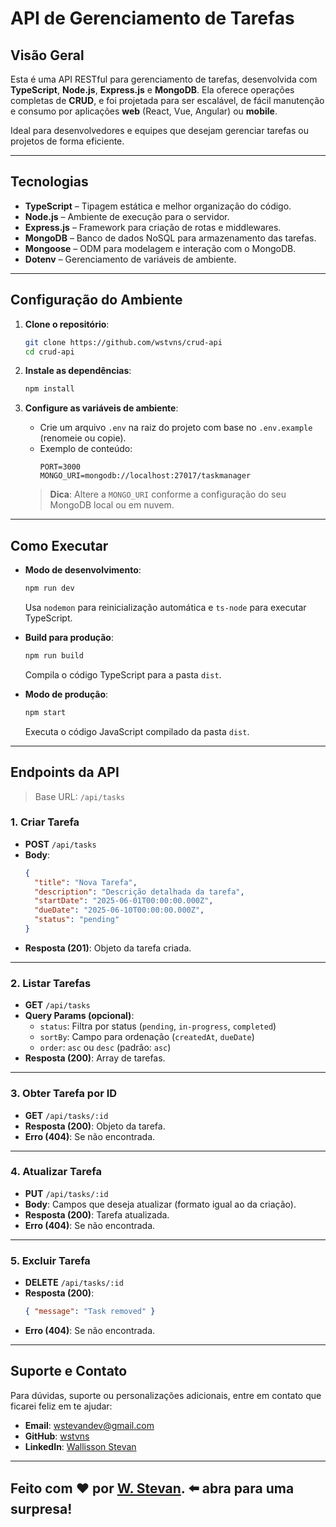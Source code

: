 # API de Gerenciamento de Tarefas

## Visão Geral

Esta é uma API RESTful para gerenciamento de tarefas, desenvolvida com **TypeScript**, **Node.js**, **Express.js** e **MongoDB**. Ela oferece operações completas de **CRUD**, e foi projetada para ser escalável, de fácil manutenção e consumo por aplicações **web** (React, Vue, Angular) ou **mobile**.

Ideal para desenvolvedores e equipes que desejam gerenciar tarefas ou projetos de forma eficiente.

---

## Tecnologias

- **TypeScript** – Tipagem estática e melhor organização do código.
- **Node.js** – Ambiente de execução para o servidor.
- **Express.js** – Framework para criação de rotas e middlewares.
- **MongoDB** – Banco de dados NoSQL para armazenamento das tarefas.
- **Mongoose** – ODM para modelagem e interação com o MongoDB.
- **Dotenv** – Gerenciamento de variáveis de ambiente.

---

## Configuração do Ambiente

1. **Clone o repositório**:
    ```bash
    git clone https://github.com/wstvns/crud-api
    cd crud-api
    ```

2. **Instale as dependências**:
    ```bash
    npm install
    ```

3. **Configure as variáveis de ambiente**:
    - Crie um arquivo `.env` na raiz do projeto com base no `.env.example` (renomeie ou copie).
    - Exemplo de conteúdo:
      ```
      PORT=3000
      MONGO_URI=mongodb://localhost:27017/taskmanager
      ```

    > **Dica**: Altere a `MONGO_URI` conforme a configuração do seu MongoDB local ou em nuvem.

---

##  Como Executar

- **Modo de desenvolvimento**:
  ```bash
  npm run dev
  ```
  Usa `nodemon` para reinicialização automática e `ts-node` para executar TypeScript.

- **Build para produção**:
  ```bash
  npm run build
  ```
  Compila o código TypeScript para a pasta `dist`.

- **Modo de produção**:
  ```bash
  npm start
  ```
  Executa o código JavaScript compilado da pasta `dist`.

---

## Endpoints da API

> Base URL: `/api/tasks`

### 1. Criar Tarefa

- **POST** `/api/tasks`
- **Body**:
  ```json
  {
    "title": "Nova Tarefa",
    "description": "Descrição detalhada da tarefa",
    "startDate": "2025-06-01T00:00:00.000Z",
    "dueDate": "2025-06-10T00:00:00.000Z",
    "status": "pending"
  }
  ```
- **Resposta (201)**: Objeto da tarefa criada.

---

### 2. Listar Tarefas

- **GET** `/api/tasks`
- **Query Params (opcional)**:
  - `status`: Filtra por status (`pending`, `in-progress`, `completed`)
  - `sortBy`: Campo para ordenação (`createdAt`, `dueDate`)
  - `order`: `asc` ou `desc` (padrão: `asc`)
- **Resposta (200)**: Array de tarefas.

---

### 3. Obter Tarefa por ID

- **GET** `/api/tasks/:id`
- **Resposta (200)**: Objeto da tarefa.
- **Erro (404)**: Se não encontrada.

---

### 4. Atualizar Tarefa

- **PUT** `/api/tasks/:id`
- **Body**: Campos que deseja atualizar (formato igual ao da criação).
- **Resposta (200)**: Tarefa atualizada.
- **Erro (404)**: Se não encontrada.

---

### 5. Excluir Tarefa

- **DELETE** `/api/tasks/:id`
- **Resposta (200)**:
  ```json
  { "message": "Task removed" }
  ```
- **Erro (404)**: Se não encontrada.

---
## Suporte e Contato

Para dúvidas, suporte ou personalizações adicionais, entre em contato que ficarei feliz em te ajudar:

- **Email**: [wstevandev@gmail.com](mailto:wstevandev@gmail.com)
- **GitHub**: [wstvns](https://github.com/wstvns)
- **LinkedIn**: [Wallisson Stevan](https://www.linkedin.com/in/wallisson-stevan-985b9375//)

---
Feito com ❤️ por [W. Stevan](https://www.youtube.com/watch?v=wi8yJdKO1j0). ⬅️ abra para uma surpresa!
---
